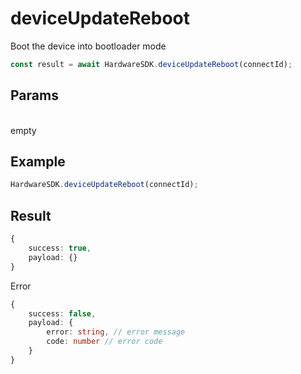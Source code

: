 # deviceUpdateReboot

Boot the device into bootloader mode

```typescript
const result = await HardwareSDK.deviceUpdateReboot(connectId);
```

## Params

\
empty

## Example

```typescript
HardwareSDK.deviceUpdateReboot(connectId);
```

## Result

```typescript
{
    success: true,
    payload: {}
}
```

Error

```typescript
{
    success: false,
    payload: {
        error: string, // error message
        code: number // error code
    }
}
```
